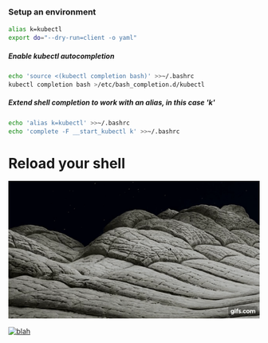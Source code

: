 ### Setup an environment
```sh
alias k=kubectl
export do="--dry-run=client -o yaml"
```
##### Enable kubectl autocompletion 
```sh
echo 'source <(kubectl completion bash)' >>~/.bashrc
kubectl completion bash >/etc/bash_completion.d/kubectl
```
##### Extend shell completion to work with an alias, in this case 'k'

```sh
echo 'alias k=kubectl' >>~/.bashrc
echo 'complete -F __start_kubectl k' >>~/.bashrc
```
# Reload your shell

[![](../images/gif.gif)](https://www.youtube.com/watch?v=HP5rTWWNpwY)

[![blah](https://github.com/ewat3ch/t3ch-tips-tricks/blob/main/images/gif.gif)](https://www.youtube.com/watch?v=HP5rTWWNpwY)
